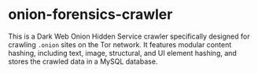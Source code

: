 # onion-forensics-crawler
This is a Dark Web Onion Hidden Service crawler specifically designed for crawling `.onion` sites on the Tor network. It features modular content hashing, including text, image, structural, and UI element hashing, and stores the crawled data in a MySQL database.
